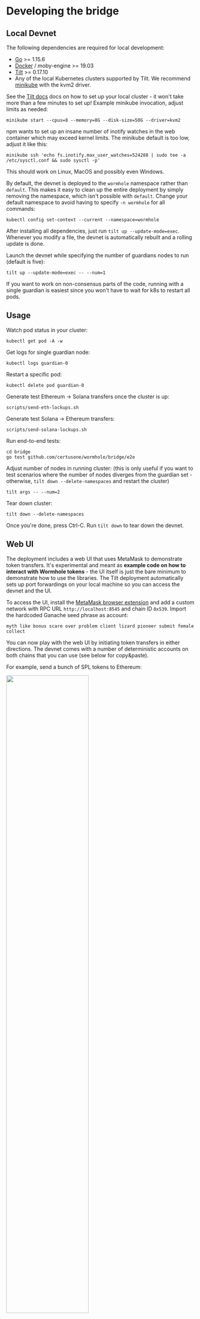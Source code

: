 # Developing the bridge

## Local Devnet

The following dependencies are required for local development:

- [Go](https://golang.org/dl/) >= 1.15.6
- [Docker](https://docs.docker.com/engine/install/) / moby-engine >= 19.03
- [Tilt](http://tilt.dev/) >= 0.17.10
- Any of the local Kubernetes clusters supported by Tilt. 
  We recommend [minikube](https://kubernetes.io/docs/setup/learning-environment/minikube/) with the kvm2 driver.

See the [Tilt docs](https://docs.tilt.dev/install.html) docs on how to set up your local cluster -
it won't take more than a few minutes to set up! Example minikube invocation, adjust limits as needed:

    minikube start --cpus=8 --memory=8G --disk-size=50G --driver=kvm2

npm wants to set up an insane number of inotify watches in the web container which may exceed kernel limits.
The minikube default is too low, adjust it like this:

    minikube ssh 'echo fs.inotify.max_user_watches=524288 | sudo tee -a /etc/sysctl.conf && sudo sysctl -p'

This should work on Linux, MacOS and possibly even Windows.

By default, the devnet is deployed to the `wormhole` namespace rather than `default`. This makes it easy to clean up the
entire deployment by simply removing the namespace, which isn't possible with `default`. Change your default namespace
to avoid having to specify `-n wormhole` for all commands:

    kubectl config set-context --current --namespace=wormhole

After installing all dependencies, just run `tilt up --update-mode=exec`. 
Whenever you modify a file, the devnet is automatically rebuilt and a rolling update is done.

Launch the devnet while specifying the number of guardians nodes to run (default is five):

    tilt up --update-mode=exec -- --num=1

If you want to work on non-consensus parts of the code, running with a single guardian is easiest since
you won't have to wait for k8s to restart all pods.

## Usage

Watch pod status in your cluster:

    kubectl get pod -A -w
    
Get logs for single guardian node:

    kubectl logs guardian-0

Restart a specific pod:

    kubectl delete pod guardian-0

Generate test Ethereum -> Solana transfers once the cluster is up:

    scripts/send-eth-lockups.sh
   
Generate test Solana -> Ethereum transfers:

    scripts/send-solana-lockups.sh

Run end-to-end tests:

    cd bridge
    go test github.com/certusone/wormhole/bridge/e2e

Adjust number of nodes in running cluster: (this is only useful if you want to test scenarios where the number
of nodes diverges from the guardian set - otherwise, `tilt down --delete-namespaces` and restart the cluster)

    tilt args -- --num=2

Tear down cluster:

    tilt down --delete-namespaces

Once you're done, press Ctrl-C. Run `tilt down` to tear down the devnet.

## Web UI

The deployment includes a web UI that uses MetaMask to demonstrate token transfers. It's experimental
and meant as **example code on how to interact with Wormhole tokens** - the UI itself is just the bare minimum
to demonstrate how to use the libraries. The Tilt deployment automatically sets up port forwardings on your
local machine so you can access the devnet and the UI.

To access the UI, install the [MetaMask browser extension](https://metamask.io) and add a custom network with
RPC URL `http://localhost:8545` and chain ID `0x539`. Import the hardcoded Ganache seed phrase as account:

    myth like bonus scare over problem client lizard pioneer submit female collect

You can now play with the web UI by initiating token transfers in either directions. The devnet comes with a number
of deterministic accounts on both chains that you can use (see below for copy&paste).

For example, send a bunch of SPL tokens to Ethereum:

<img src="https://user-images.githubusercontent.com/859697/98732005-dcbb4f00-239e-11eb-8ec2-9ecf74f411d6.png" width="66%" />

Note how the transfer is basically instant! You can now see the completed transfer in the Ethereum tab:

![image](https://user-images.githubusercontent.com/859697/98732459-784cbf80-239f-11eb-84bf-3d824b58191b.png)

You can now add the wrapped token address - `0xf5b1d8fab1054b9cf7db274126972f97f9d42a11` - as a custom token
to MetaMask and you'll see your 1000 brand new wrapped tokens:

<img src="https://user-images.githubusercontent.com/859697/98733991-a9c68a80-23a1-11eb-926b-ea3742fad7bd.png" width="66%" />

Next, send some of them back to Ethereum:

<img src="https://user-images.githubusercontent.com/859697/98734694-a1228400-23a2-11eb-8f39-13000631c839.png" width="66%" />

MetaMask will ask you to confirm the transaction.

After a few seconds, the SPL token balance shown below will increase as the VAA gets accepted on Solana.

## Devnet addresses

**Solana**

| Account                                        | Description                                         |
|------------------------------------------------|-----------------------------------------------------|
| `6sbzC1eH4FTujJXWj51eQe25cYvr4xfXbJ1vAj7j2k5J` | id.json account in the `setup` container [1]        |
| `Bridge1p5gheXUvJ6jGWGeCsgPKgnE3YgdGKRVCMY9o`  | Bridge contract                                     |
| `TokenkegQfeZyiNwAJbNbGKPFXCWuBvf9Ss623VQ5DA`  | SPL token contract                                  |
| `6qRhs8oAuZYLd4zzaNnQHqdRyknrQQWDWQhALEN8UA7M` | Example SPL token                                   |
| `3C3m4tjTy4nSMkkYdqCDSiCWEgpDa6whvprvABdFGBiW` | Account that holds 6qRhs8oA... SPL tokens           |
| `85kW19uNvETzH43p3AfpyqPaQS5rWouq4x9rGiKUvihf` | Wrapped token for the 0xCfEB86... ERC20 token       |
| `7EFk3VrWeb29SWJPQs5cUyqcY3fQd33S9gELkGybRzeu` | Account that holds 85kW19u... wrapped tokens [2]    |
| `9ESkHLgJH4zqbG7fvhpC9u2ZeHMoLJznCHtaRLviEVRh` | Wrapped token for the terra18vd8f... CW20 token     |
| `EERzaqe8Agm8p1ZkGQFq9zKpP7MDW29FX1pC1vEw9Yfv` | Account that holds 9ESkHLg... wrapped tokens        |

[1]: The account will eventually run out of funds if you run the lockup sending scripts for a long time. Refill it
using `kubectl exec solana-devnet-0 -c setup -- cli airdrop solana-devnet:9900` (see [devnet_setup.sh](solana/devnet_setup.sh)).

[2]: This is where tokens sent by `scripts/send-eth-lockups.sh` end up.

**Ethereum**

| Account                                      | Description                                           |
|----------------------------------------------|-------------------------------------------------------|
| `0x90F8bf6A479f320ead074411a4B0e7944Ea8c9C1` | Ganache main account (w/ the seed phrase above)       |
| `0x5b1869D9A4C187F2EAa108f3062412ecf0526b24` | Bridge contract                                       |
| `0xe78A0F7E598Cc8b0Bb87894B0F60dD2a88d6a8Ab` | Wrapped asset contract                                |
| `0xCfEB869F69431e42cdB54A4F4f105C19C080A601` | Example ERC20 token                                   |
| `0xf5b1d8fab1054b9cf7db274126972f97f9d42a11` | Wrapped asset address for the 6qRhs8oA... SPL token   |
| `0x62b47a23cd900da982bdbe75aeb891d3ed18cc36` | Wrapped asset address for the terra18v... Terra token |

**Terra**

| Account                                        | Description                                         |
|------------------------------------------------|-----------------------------------------------------|
| `terra1x46rqay4d3cssq8gxxvqz8xt6nwlz4td20k38v` | Main test account                                   |
| `terra18vd8fpwxzck93qlwghaj6arh4p7c5n896xzem5` | Test token account to send via bridge               |
| `terra174kgn5rtw4kf6f938wm7kwh70h2v4vcfd26jlc` | Bridge contract instance                            |
